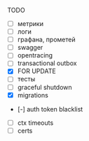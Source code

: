 TODO

- [ ] метрики
- [ ] логи
- [ ] графана, прометей
- [ ] swagger
- [ ] opentracing
- [ ] transactional outbox
- [x] FOR UPDATE
- [ ] тесты
- [ ] graceful shutdown
- [x] migrations
- [-] auth token blacklist
- [ ] ctx timeouts
- [ ] certs
